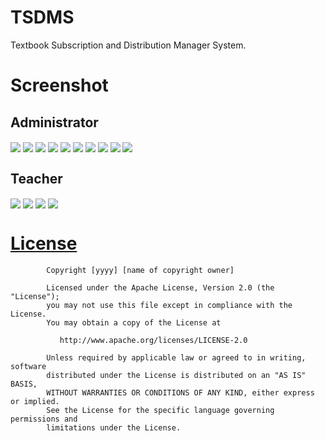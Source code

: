 # TSDMS


Textbook Subscription and Distribution Manager System.

# Screenshot

## Administrator

<img src="./screenshot/login.jpg" align="center"/>
<img src="./screenshot/register.jpg" align="center"/>
<img src="./screenshot/admin_textbook.jpg" align="center"/>
<img src="./screenshot/addtextbook" align="center"/>
<img src="./screenshot/press.jpg" align="center"/>
<img src="./screenshot/distributionInfoSearch.jpg" align="center"/>
<img src="./screenshot/subscriptionInfoSearch.jpg" align="center"/>
<img src="./screenshot/distributeTextbook.jpg" align="center"/>
<img src="./screenshot/confirmToDistribute.jpg" align="center"/>
<img src="./screenshot/AdminInfo.jpg" align="center"/>


## Teacher

<img src="./screenshot/teaTextbookSearch.jpg" align="center"/>
<img src="./screenshot/textbookSubscription.jpg" align="center"/>
<img src="./screenshot/classInfoManager.jpg" align="center"/>
<img src="./screenshot/teacherInfo.jpg" align="center"/>

# [License](https://github.com/InnoFang/TSDMS/blob/master/LICENSE)



			Copyright [yyyy] [name of copyright owner]

			Licensed under the Apache License, Version 2.0 (the "License");
			you may not use this file except in compliance with the License.
			You may obtain a copy of the License at

			   http://www.apache.org/licenses/LICENSE-2.0

			Unless required by applicable law or agreed to in writing, software
			distributed under the License is distributed on an "AS IS" BASIS,
			WITHOUT WARRANTIES OR CONDITIONS OF ANY KIND, either express or implied.
			See the License for the specific language governing permissions and
			limitations under the License.
